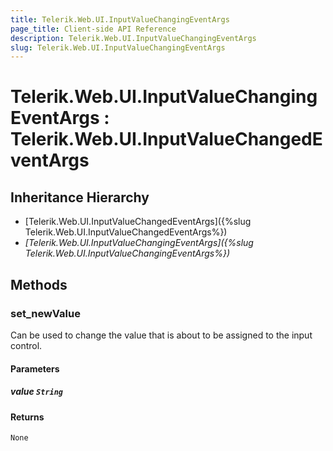 ```yaml
---
title: Telerik.Web.UI.InputValueChangingEventArgs
page_title: Client-side API Reference
description: Telerik.Web.UI.InputValueChangingEventArgs
slug: Telerik.Web.UI.InputValueChangingEventArgs
---
```


# Telerik.Web.UI.InputValueChangingEventArgs : Telerik.Web.UI.InputValueChangedEventArgs 

## Inheritance Hierarchy

* [Telerik.Web.UI.InputValueChangedEventArgs]({%slug Telerik.Web.UI.InputValueChangedEventArgs%})
* *[Telerik.Web.UI.InputValueChangingEventArgs]({%slug Telerik.Web.UI.InputValueChangingEventArgs%})*


## Methods

###  set_newValue

Can be used to change the value that is about to be assigned to the input control. 

#### Parameters

##### value `String`

#### Returns

`None` 



